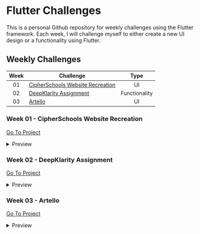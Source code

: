 # Flutter Challenges

This is a personal Github repository for weekly challenges using the Flutter framework. Each week, I will challenge myself to either create a new UI design or a functionality using Flutter.


## Weekly Challenges
| Week | Challenge | Type |
| :---: | --- | :---: |
| 01 | [CipherSchools Website Recreation](https://github.com/rondey84/flutter-challenges#week-01---cipherschools-website-recreation) | UI |
| 02 | [DeepKlarity Assignment](https://github.com/rondey84/flutter-challenges#week-02---deepklarity-assignment) | Functionality |
| 03 | [Artello](https://github.com/rondey84/flutter-challenges#week-03---artello) | UI |

### Week 01 - CipherSchools Website Recreation
[Go To Project](https://github.com/rondey84/flutter-challenges/tree/main/week_01_cipherschools_recreate)

<details> 
<summary>Preview</summary>

![](week_01_cipherschools_recreate/README/image/Home_001.jpg) ![](week_01_cipherschools_recreate/README/image/Courses_001.jpg)
</details>


### Week 02 - DeepKlarity Assignment
[Go To Project](https://github.com/rondey84/flutter-challenges/tree/main/week_02_deepklarity_assignment)
<details>
<summary>Preview</summary>

https://github.com/rondey84/flutter-challenges/assets/22190833/850baba2-62c0-48e8-bd9d-e7b842a34655
</details>


### Week 03 - Artello
[Go To Project](https://github.com/rondey84/flutter-challenges/tree/main/week_03_artello)
<details>
<summary>Preview</summary>

![Landing](week_03_artello/README/images/artello_landing.jpg) ![Home](week_03_artello/README/images/artello_home.jpg)
</details>
